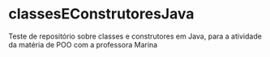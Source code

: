# classesEConstrutoresJava
 Teste de repositório sobre classes e construtores em Java, para a atividade da matéria de POO com a professora Marina
